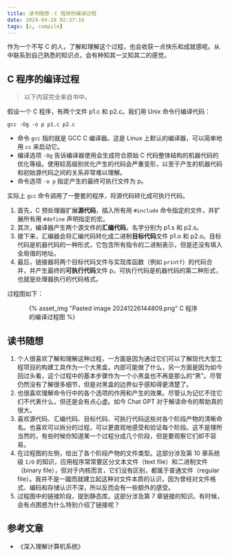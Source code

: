 ```yaml
---
title: 读书随想：C 程序的编译过程
date: 2024-04-28 02:37:19
tags: [c, compile]
---
```


作为一个不写 C 的人，了解和理解这个过程，也会收获一点快乐和成就感呢。从中联系到自己熟悉的知识点，会有种知其一又知其二的感觉。

<!-- more -->

## C 程序的编译过程

> 以下内容完全来自书中。

假设一个 C 程序，有两个文件 p1.c 和 p2.c。我们用 Unix 命令行编译代码：

```shell
gcc -Og -o p p1.c p2.c
```

- 命令 `gcc` 指的就是 GCC C 编译器。这是 Linux 上默认的编译器，可以简单地用 `cc` 来启动它。
- 编译选项 `-Og` 告诉编译器使用会生成符合原始 C 代码整体结构的机器代码的优化等级。使用较高级别优化产生的代码会严重变形，以至于产生的机器代码和初始源代码之间的关系非常难以理解。
- 命令选项 `-o p` 指定产生的最终可执行文件为 p。

实际上 `gcc` 命令调用了一整套的程序，将源代码转化成可执行代码。

1. 首先，C 预处理器扩展**源代码**，插入所有用 `#include` 命令指定的文件，并扩展所有用 `#define` 声明指定的宏。
2. 其次，编译器产生两个源文件的**汇编代码**，名字分别为 p1.s 和 p2.s。
3. 接下来，汇编器会将汇编代码转化成二进制**目标代码**文件 p1.o 和 p2.o。目标代码是机器代码的一种形式，它包含所有指令的二进制表示，但是还没有填入全局值的地址。
4. 最后，链接器将两个目标代码文件与实现库函数（例如 `printf`）的代码合并，并产生最终的**可执行代码**文件 p。可执行代码是机器代码的第二种形式，也就是处理器执行的代码格式。

过程图如下：

<div style="width:80%;margin:auto">{% asset_img "Pasted image 20241226144809.png" C 程序的编译过程图 %}</div>

## 读书随想

1. 个人很喜欢了解和理解这种过程，一方面是因为通过它们可以了解现代大型工程项目的构建工具作为一个大黑盒，内部可能做了什么，另一方面是因为如今回过头看，这个过程中的基本步骤作为一个小黑盒也不再是那么的“黑”。尽管仍然没有了解很多细节，但是对黑盒的边界似乎感知得更清楚了。
2. 也很喜欢理解命令行中的各个选项的作用和产生的效果。尽管认为记忆不住它们不代表什么，但还是会有点心虚。如今 Chat GPT 对于解读命令的帮助真的很大。
3. 喜欢源代码、汇编代码、目标代码、可执行代码这些对各个阶段产物的清晰命名。也喜欢可以拆分的过程，可以更直观地感受和验证每个阶段。这不是理所当然的，有些时候你知道某一个过程分成几个阶段，但是要观察它们却不容易。
4. 在过程图的左侧，给出了各个阶段产物的文件类型。这部分涉及第 10 章系统级 `I/O` 的知识，应用程序常常要区分文本文件（text file）和二进制文件（binary file），但对于内核而言，它们没有区别，都属于普通文件（regular file）。我并不是一蹴而就建立起这种对文件本质的认识，因为曾经对文件格式、编码和存储认识不深，所以反而会有一些额外的感受。
5. 过程图中的链接阶段，提到静态库。这部分涉及第 7 章链接的知识。有时候，会有点困惑为什么特别介绍了链接呢？

## 参考文章

- 《深入理解计算机系统》